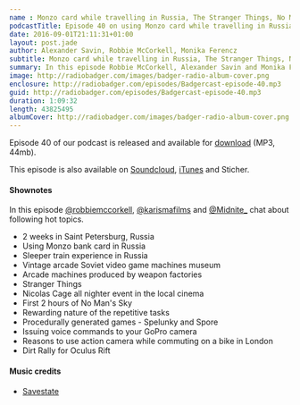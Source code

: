 ```yaml
---
name : Monzo card while travelling in Russia, The Stranger Things, No Man's Sky
podcastTitle: Episode 40 on using Monzo card while travelling in Russia
date: 2016-09-01T21:11:31+01:00
layout: post.jade
author: Alexander Savin, Robbie McCorkell, Monika Ferencz
subtitle: Monzo card while travelling in Russia, The Stranger Things, No Man's Sky, vintage soviet arcade machines, procedurally generated games, Dirt Rally for Oculus Rift. More details and links with shownotes can be found on our site http://www.radiobadger.com
summary: In this episode Robbie McCorkell, Alexander Savin and Monika Ferencz talk about Monzo card while travelling in Russia, The Stranger Things, No Man's Sky, vintage soviet arcade machines, procedurally generated games, Dirt Rally for Oculus Rift. More details and links with shownotes can be found on our site http://www.radiobadger.com This episode is once again recorded in a cozy shed next to the Old Street roundabout in London.
image: http://radiobadger.com/images/badger-radio-album-cover.png
enclosure: http://radiobadger.com/episodes/Badgercast-episode-40.mp3
guid: http://radiobadger.com/episodes/Badgercast-episode-40.mp3
duration: 1:09:32
length: 43825495
albumCover: http://radiobadger.com/images/badger-radio-album-cover.png
---
```


Episode 40 of our podcast is released and available for [download](http://radiobadger.com/episodes/Badgercast-episode-40.mp3) (MP3, 44mb).

This episode is also available on [Soundcloud](https://soundcloud.com/radiobadger/radio-badger-episode-40-using-monzo-card-in-russia), [iTunes](https://itunes.apple.com/gb/podcast/radio-badger-tech-podcast/id918884643?mt=2) and Sticher.

#### Shownotes

In this episode [@robbiemccorkell](https://twitter.com/robbiemccorkell), [@karismafilms](https://twitter.com/karismafilms) and [@Midnite_](https://twitter.com/Midnite_) chat about following hot topics.

* 2 weeks in Saint Petersburg, Russia
* Using Monzo bank card in Russia
* Sleeper train experience in Russia
* Vintage arcade Soviet video game machines museum
* Arcade machines produced by weapon factories
* Stranger Things
* Nicolas Cage all nighter event in the local cinema
* First 2 hours of No Man's Sky
* Rewarding nature of the repetitive tasks
* Procedurally generated games - Spelunky and Spore
* Issuing voice commands to your GoPro camera
* Reasons to use action camera while commuting on a bike in London
* Dirt Rally for Oculus Rift

#### Music credits

* [Savestate](https://soundcloud.com/savestate/battleofthebitsorg-summer-chip-vi-kats-bargain-shoppe-atari-2600)
